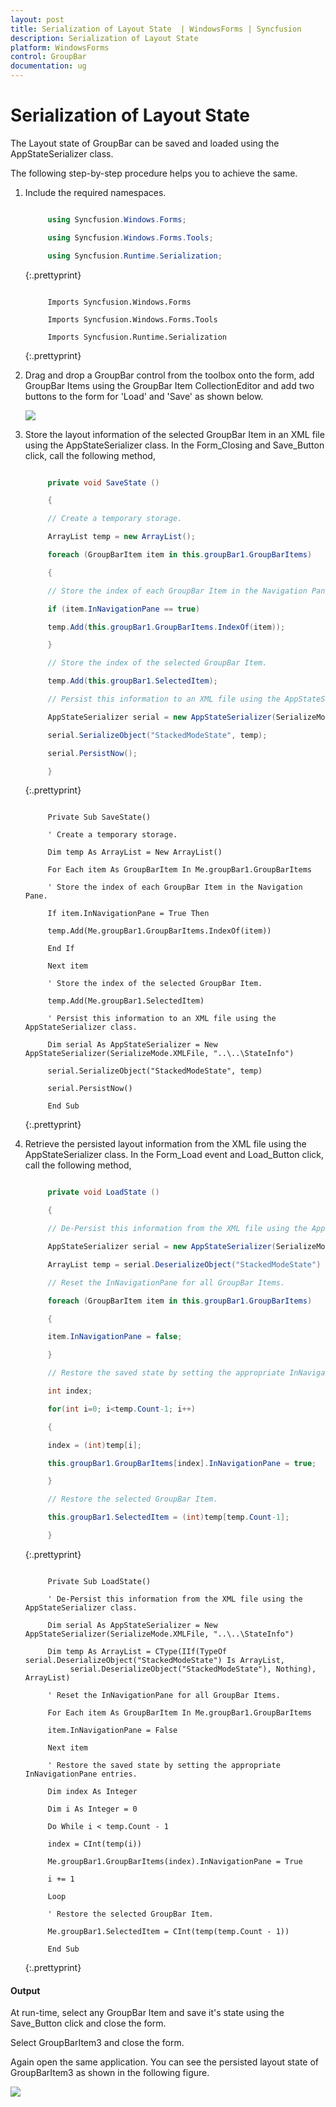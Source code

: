 ```yaml
---
layout: post
title: Serialization of Layout State  | WindowsForms | Syncfusion
description: Serialization of Layout State 
platform: WindowsForms
control: GroupBar
documentation: ug
---
```

# Serialization of Layout State 

The Layout state of GroupBar can be saved and loaded using the AppStateSerializer class.

The following step-by-step procedure helps you to achieve the same.

1. Include the required namespaces.

   ~~~ cs

		using Syncfusion.Windows.Forms;

		using Syncfusion.Windows.Forms.Tools;

		using Syncfusion.Runtime.Serialization;

   ~~~
   {:.prettyprint}



   ~~~ vbnet

		Imports Syncfusion.Windows.Forms

		Imports Syncfusion.Windows.Forms.Tools

		Imports Syncfusion.Runtime.Serialization

   ~~~
   {:.prettyprint}

2. Drag and drop a GroupBar control from the toolbox onto the form, add GroupBar Items using the GroupBar Item CollectionEditor and add two buttons to the form for 'Load' and 'Save' as shown below.

   ![](Overview_images/Overview_img43.jpeg) 


3. Store the layout information of the selected GroupBar Item in an XML file using the AppStateSerializer class. In the Form_Closing and Save_Button click, call the following method,

   ~~~ cs

		private void SaveState ()

		{

		// Create a temporary storage.

		ArrayList temp = new ArrayList();

		foreach (GroupBarItem item in this.groupBar1.GroupBarItems)

		{

		// Store the index of each GroupBar Item in the Navigation Pane.

		if (item.InNavigationPane == true)

		temp.Add(this.groupBar1.GroupBarItems.IndexOf(item));

		}

		// Store the index of the selected GroupBar Item.

		temp.Add(this.groupBar1.SelectedItem);

		// Persist this information to an XML file using the AppStateSerializer class.

		AppStateSerializer serial = new AppStateSerializer(SerializeMode.XMLFile, "..\\..\\StateInfo");

		serial.SerializeObject("StackedModeState", temp);

		serial.PersistNow();

		}

   ~~~
   {:.prettyprint}



   ~~~ vbnet

		Private Sub SaveState()

		' Create a temporary storage.

		Dim temp As ArrayList = New ArrayList()

		For Each item As GroupBarItem In Me.groupBar1.GroupBarItems

		' Store the index of each GroupBar Item in the Navigation Pane.

		If item.InNavigationPane = True Then

		temp.Add(Me.groupBar1.GroupBarItems.IndexOf(item))

		End If

		Next item

		' Store the index of the selected GroupBar Item.

		temp.Add(Me.groupBar1.SelectedItem)

		' Persist this information to an XML file using the AppStateSerializer class.

		Dim serial As AppStateSerializer = New AppStateSerializer(SerializeMode.XMLFile, "..\..\StateInfo")

		serial.SerializeObject("StackedModeState", temp)

		serial.PersistNow()

		End Sub

   ~~~
   {:.prettyprint}

4. Retrieve the persisted layout information from the XML file using the AppStateSerializer class. In the Form_Load event and Load_Button click, call the following method,

   ~~~ cs

		private void LoadState ()

		{

		// De-Persist this information from the XML file using the AppStateSerializer class.

		AppStateSerializer serial = new AppStateSerializer(SerializeMode.XMLFile, "..\\..\\StateInfo");

		ArrayList temp = serial.DeserializeObject("StackedModeState") as ArrayList;

		// Reset the InNavigationPane for all GroupBar Items.

		foreach (GroupBarItem item in this.groupBar1.GroupBarItems)

		{

		item.InNavigationPane = false;

		}

		// Restore the saved state by setting the appropriate InNavigationPane entries.

		int index;

		for(int i=0; i<temp.Count-1; i++)

		{

		index = (int)temp[i];

		this.groupBar1.GroupBarItems[index].InNavigationPane = true;

		}

		// Restore the selected GroupBar Item.

		this.groupBar1.SelectedItem = (int)temp[temp.Count-1];

		}

   ~~~
   {:.prettyprint}

 
   ~~~ vbnet

		Private Sub LoadState()

		' De-Persist this information from the XML file using the AppStateSerializer class.

		Dim serial As AppStateSerializer = New AppStateSerializer(SerializeMode.XMLFile, "..\..\StateInfo")

		Dim temp As ArrayList = CType(IIf(TypeOf serial.DeserializeObject("StackedModeState") Is ArrayList,                   
			 serial.DeserializeObject("StackedModeState"), Nothing), ArrayList)

		' Reset the InNavigationPane for all GroupBar Items.

		For Each item As GroupBarItem In Me.groupBar1.GroupBarItems

		item.InNavigationPane = False

		Next item

		' Restore the saved state by setting the appropriate InNavigationPane entries.

		Dim index As Integer

		Dim i As Integer = 0

		Do While i < temp.Count - 1

		index = CInt(temp(i))

		Me.groupBar1.GroupBarItems(index).InNavigationPane = True

		i += 1

		Loop

		' Restore the selected GroupBar Item.

		Me.groupBar1.SelectedItem = CInt(temp(temp.Count - 1))

		End Sub

   ~~~
   {:.prettyprint}


#### Output

At run-time, select any GroupBar Item and save it's state using the Save_Button click and close the form. 

Select GroupBarItem3 and close the form.

Again open the same application. You can see the persisted layout state of GroupBarItem3 as shown in the following figure.



 ![](Overview_images/Overview_img44.jpeg)

